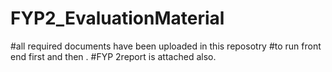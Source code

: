 # FYP2_EvaluationMaterial 
#all required documents have been uploaded in this reposotry
#to run front end first <npm i> and then <npm start>. 
#FYP 2report is attached also.
